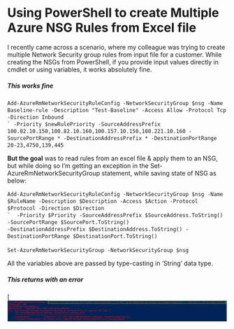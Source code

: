 # Using PowerShell to create Multiple Azure NSG Rules from Excel file 


I recently came across a scenario, where my colleague was trying to create multiple Network Security group rules from input file for a customer.  While creating the NSGs from PowerShell, if you provide input values directly in cmdlet or using variables, it works absolutely fine. 


##### This works fine

    Add-AzureRmNetworkSecurityRuleConfig -NetworkSecurityGroup $nsg -Name Baseline-rule -Description "Test-Baseline" -Access Allow -Protocol Tcp -Direction Inbound 
    ` -Priority $newRulePriority -SourceAddressPrefix  100.82.10.150,100.82.10.160,100.157.10.150,100.221.10.160 -SourcePortRange * -DestinationAddressPrefix * -DestinationPortRange 20-23,4750,139,445


**But the goal** was to read rules from an excel file & apply them to an NSG, but while doing so I’m getting an exception in the Set-AzureRmNetworkSecurityGroup statement, while saving state of NSG as below:

    Add-AzureRmNetworkSecurityRuleConfig -NetworkSecurityGroup $nsg -Name $RuleName -Description $Description -Access $Action -Protocol $Protocol -Direction $Direction 
    `  -Priority $Priority -SourceAddressPrefix $SourceAddress.ToString() -SourcePortRange $SourcePort.ToString()
    -DestinationAddressPrefix $DestinationAddress.ToString() -DestinationPortRange $DestinationPort.ToString() 
    
    Set-AzureRmNetworkSecurityGroup -NetworkSecurityGroup $nsg


All the variables above are passed by type-casting in ‘String’ data type.

##### This returns with an error
[![Error](https://github.com/Daya-Patil/Azure-NSG-In-Bulk/blob/readme-edits/Error.png)

  
 










  
 





